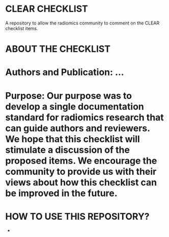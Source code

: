 # CLEAR CHECKLIST
A repository to allow the radiomics community to comment on the CLEAR checklist items.

# ABOUT THE CHECKLIST
# Authors and Publication: ...
# Purpose: Our purpose was to develop a single documentation standard for radiomics research that can guide authors and reviewers. We hope that this checklist will stimulate a discussion of the proposed items. We encourage the community to provide us with their views about how this checklist can be improved in the future. 
# HOW TO USE THIS REPOSITORY?
-
